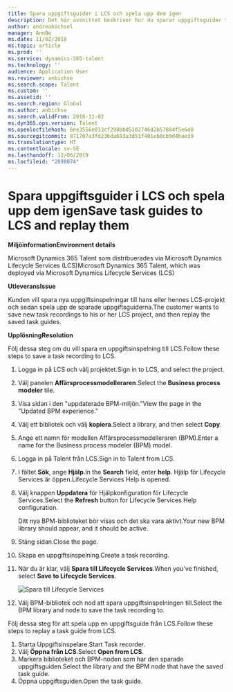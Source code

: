 ```yaml
---
title: Spara uppgiftsguider i LCS och spela upp dem igen
description: Det här avsnittet beskriver hur du sparar uppgiftsguider till Microsoft Dynamics Lifecycle Services (LCS) och sedan spelar upp dem igen.
author: andreabichsel
manager: AnnBe
ms.date: 11/02/2018
ms.topic: article
ms.prod: ''
ms.service: dynamics-365-talent
ms.technology: ''
audience: Application User
ms.reviewer: anbichse
ms.search.scope: Talent
ms.custom: ''
ms.assetid: ''
ms.search.region: Global
ms.author: anbichse
ms.search.validFrom: 2018-11-02
ms.dyn365.ops.version: Talent
ms.openlocfilehash: 6ee3556e033cf298bbd5102746d2b57884f5e6d0
ms.sourcegitcommit: 871707a3fd236da693a3d51f401eb0cb9d4bae39
ms.translationtype: HT
ms.contentlocale: sv-SE
ms.lasthandoff: 12/06/2019
ms.locfileid: "2898074"
---
```

# <a name="save-task-guides-to-lcs-and-replay-them"></a><span data-ttu-id="a27e0-103">Spara uppgiftsguider i LCS och spela upp dem igen</span><span class="sxs-lookup"><span data-stu-id="a27e0-103">Save task guides to LCS and replay them</span></span>

<span data-ttu-id="a27e0-104">**Miljöinformation**</span><span class="sxs-lookup"><span data-stu-id="a27e0-104">**Environment details**</span></span> 

<span data-ttu-id="a27e0-105">Microsoft Dynamics 365 Talent som distribuerades via Microsoft Dynamics Lifecycle Services (LCS)</span><span class="sxs-lookup"><span data-stu-id="a27e0-105">Microsoft Dynamics 365 Talent, which was deployed via Microsoft Dynamics Lifecycle Services (LCS)</span></span>

<span data-ttu-id="a27e0-106">**Utleverans**</span><span class="sxs-lookup"><span data-stu-id="a27e0-106">**Issue**</span></span>

<span data-ttu-id="a27e0-107">Kunden vill spara nya uppgiftsinspelningar till hans eller hennes LCS-projekt och sedan spela upp de sparade uppgiftsguiderna.</span><span class="sxs-lookup"><span data-stu-id="a27e0-107">The customer wants to save new task recordings to his or her LCS project, and then replay the saved task guides.</span></span>

<span data-ttu-id="a27e0-108">**Upplösning**</span><span class="sxs-lookup"><span data-stu-id="a27e0-108">**Resolution**</span></span>

<span data-ttu-id="a27e0-109">Följ dessa steg om du vill spara en uppgiftsinspelning till LCS.</span><span class="sxs-lookup"><span data-stu-id="a27e0-109">Follow these steps to save a task recording to LCS.</span></span>

1. <span data-ttu-id="a27e0-110">Logga in på LCS och välj projektet.</span><span class="sxs-lookup"><span data-stu-id="a27e0-110">Sign in to LCS, and select the project.</span></span>
2. <span data-ttu-id="a27e0-111">Välj panelen **Affärsprocessmodelleraren**.</span><span class="sxs-lookup"><span data-stu-id="a27e0-111">Select the **Business process modeler** tile.</span></span>
3. <span data-ttu-id="a27e0-112">Visa sidan i den "uppdaterade BPM-miljön."</span><span class="sxs-lookup"><span data-stu-id="a27e0-112">View the page in the "Updated BPM experience."</span></span>
4. <span data-ttu-id="a27e0-113">Välj ett bibliotek och välj **kopiera**.</span><span class="sxs-lookup"><span data-stu-id="a27e0-113">Select a library, and then select **Copy**.</span></span>
5. <span data-ttu-id="a27e0-114">Ange ett namn för modellen Affärsprocessmodelleraren (BPM).</span><span class="sxs-lookup"><span data-stu-id="a27e0-114">Enter a name for the Business process modeler (BPM) model.</span></span>
6. <span data-ttu-id="a27e0-115">Logga in på Talent från LCS.</span><span class="sxs-lookup"><span data-stu-id="a27e0-115">Sign in to Talent from LCS.</span></span>
7. <span data-ttu-id="a27e0-116">I fältet **Sök**, ange **Hjälp**.</span><span class="sxs-lookup"><span data-stu-id="a27e0-116">In the **Search** field, enter **help**.</span></span> <span data-ttu-id="a27e0-117">Hjälp för Lifecycle Services är öppen.</span><span class="sxs-lookup"><span data-stu-id="a27e0-117">Lifecycle Services Help is opened.</span></span>
8. <span data-ttu-id="a27e0-118">Välj knappen **Uppdatera** för Hjälpkonfiguration för Lifecycle Services.</span><span class="sxs-lookup"><span data-stu-id="a27e0-118">Select the **Refresh** button for Lifecycle Services Help configuration.</span></span>

    <span data-ttu-id="a27e0-119">Ditt nya BPM-biblioteket bör visas och det ska vara aktivt.</span><span class="sxs-lookup"><span data-stu-id="a27e0-119">Your new BPM library should appear, and it should be active.</span></span>

9. <span data-ttu-id="a27e0-120">Stäng sidan.</span><span class="sxs-lookup"><span data-stu-id="a27e0-120">Close the page.</span></span>
10. <span data-ttu-id="a27e0-121">Skapa en uppgiftsinspelning.</span><span class="sxs-lookup"><span data-stu-id="a27e0-121">Create a task recording.</span></span>
11. <span data-ttu-id="a27e0-122">När du är klar, välj **Spara till Lifecycle Services**.</span><span class="sxs-lookup"><span data-stu-id="a27e0-122">When you've finished, select **Save to Lifecycle Services**.</span></span>

    ![Spara till Lifecycle Services](media/task-guides.png)

12. <span data-ttu-id="a27e0-124">Välj BPM-bibliotek och nod att spara uppgiftsinspelningen till.</span><span class="sxs-lookup"><span data-stu-id="a27e0-124">Select the BPM library and node to save the task recording to.</span></span>

<span data-ttu-id="a27e0-125">Följ dessa steg för att spela upp en uppgiftsguide från LCS.</span><span class="sxs-lookup"><span data-stu-id="a27e0-125">Follow these steps to replay a task guide from LCS.</span></span>

1. <span data-ttu-id="a27e0-126">Starta Uppgiftsinspelare.</span><span class="sxs-lookup"><span data-stu-id="a27e0-126">Start Task recorder.</span></span>
2. <span data-ttu-id="a27e0-127">Välj **Öppna från LCS**.</span><span class="sxs-lookup"><span data-stu-id="a27e0-127">Select **Open from LCS**.</span></span>
3. <span data-ttu-id="a27e0-128">Markera biblioteket och BPM-noden som har den sparade uppgiftsguiden.</span><span class="sxs-lookup"><span data-stu-id="a27e0-128">Select the library and the BPM node that have the saved task guide.</span></span>
4. <span data-ttu-id="a27e0-129">Öppna uppgiftsguiden.</span><span class="sxs-lookup"><span data-stu-id="a27e0-129">Open the task guide.</span></span>

